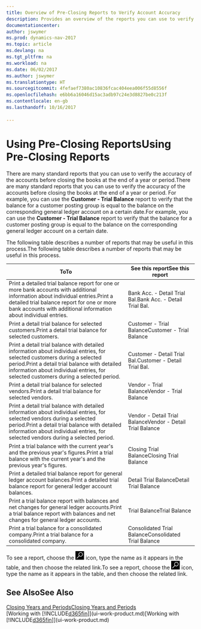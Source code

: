 ```yaml
---
title: Overview of Pre-Closing Reports to Verify Account Accuracy
description: Provides an overview of the reports you can use to verify the accuracy of accounts before closing the books at the end of a year or period.
documentationcenter: 
author: jswymer
ms.prod: dynamics-nav-2017
ms.topic: article
ms.devlang: na
ms.tgt_pltfrm: na
ms.workload: na
ms.date: 06/02/2017
ms.author: jswymer
ms.translationtype: HT
ms.sourcegitcommit: 4fefaef7380ac10836fcac404eea006f55d8556f
ms.openlocfilehash: e6bb6a16046d15ac3adb97c24e3d8827be0c213f
ms.contentlocale: en-gb
ms.lasthandoff: 10/16/2017

---
```

# <a name="using-pre-closing-reports"></a><span data-ttu-id="44c2e-103">Using Pre-Closing Reports</span><span class="sxs-lookup"><span data-stu-id="44c2e-103">Using Pre-Closing Reports</span></span>
<span data-ttu-id="44c2e-104">There are many standard reports that you can use to verify the accuracy of the accounts before closing the books at the end of a year or period.</span><span class="sxs-lookup"><span data-stu-id="44c2e-104">There are many standard reports that you can use to verify the accuracy of the accounts before closing the books at the end of a year or period.</span></span> <span data-ttu-id="44c2e-105">For example, you can use the **Customer - Trial Balance** report to verify that the balance for a customer posting group is equal to the balance on the corresponding general ledger account on a certain date.</span><span class="sxs-lookup"><span data-stu-id="44c2e-105">For example, you can use the **Customer - Trial Balance** report to verify that the balance for a customer posting group is equal to the balance on the corresponding general ledger account on a certain date.</span></span>

<span data-ttu-id="44c2e-106">The following table describes a number of reports that may be useful in this process.</span><span class="sxs-lookup"><span data-stu-id="44c2e-106">The following table describes a number of reports that may be useful in this process.</span></span>

| <span data-ttu-id="44c2e-107">To</span><span class="sxs-lookup"><span data-stu-id="44c2e-107">To</span></span> | <span data-ttu-id="44c2e-108">See this report</span><span class="sxs-lookup"><span data-stu-id="44c2e-108">See this report</span></span> |
| --- | --- |
| <span data-ttu-id="44c2e-109">Print a detailed trial balance report for one or more bank accounts with additional information about individual entries.</span><span class="sxs-lookup"><span data-stu-id="44c2e-109">Print a detailed trial balance report for one or more bank accounts with additional information about individual entries.</span></span> |<span data-ttu-id="44c2e-110">Bank Acc. - Detail Trial Bal.</span><span class="sxs-lookup"><span data-stu-id="44c2e-110">Bank Acc. - Detail Trial Bal.</span></span> |
| <span data-ttu-id="44c2e-111">Print a detail trial balance for selected customers.</span><span class="sxs-lookup"><span data-stu-id="44c2e-111">Print a detail trial balance for selected customers.</span></span> |<span data-ttu-id="44c2e-112">Customer - Trial Balance</span><span class="sxs-lookup"><span data-stu-id="44c2e-112">Customer - Trial Balance</span></span> |
| <span data-ttu-id="44c2e-113">Print a detail trial balance with detailed information about individual entries, for selected customers during a selected period.</span><span class="sxs-lookup"><span data-stu-id="44c2e-113">Print a detail trial balance with detailed information about individual entries, for selected customers during a selected period.</span></span> |<span data-ttu-id="44c2e-114">Customer - Detail Trial Bal.</span><span class="sxs-lookup"><span data-stu-id="44c2e-114">Customer - Detail Trial Bal.</span></span> |
| <span data-ttu-id="44c2e-115">Print a detail trial balance for selected vendors.</span><span class="sxs-lookup"><span data-stu-id="44c2e-115">Print a detail trial balance for selected vendors.</span></span> |<span data-ttu-id="44c2e-116">Vendor - Trial Balance</span><span class="sxs-lookup"><span data-stu-id="44c2e-116">Vendor - Trial Balance</span></span> |
| <span data-ttu-id="44c2e-117">Print a detail trial balance with detailed information about individual entries, for selected vendors during a selected period.</span><span class="sxs-lookup"><span data-stu-id="44c2e-117">Print a detail trial balance with detailed information about individual entries, for selected vendors during a selected period.</span></span> |<span data-ttu-id="44c2e-118">Vendor - Detail Trial Balance</span><span class="sxs-lookup"><span data-stu-id="44c2e-118">Vendor - Detail Trial Balance</span></span> |
| <span data-ttu-id="44c2e-119">Print a trial balance with the current year's and the previous year's figures.</span><span class="sxs-lookup"><span data-stu-id="44c2e-119">Print a trial balance with the current year's and the previous year's figures.</span></span> |<span data-ttu-id="44c2e-120">Closing Trial Balance</span><span class="sxs-lookup"><span data-stu-id="44c2e-120">Closing Trial Balance</span></span> |
| <span data-ttu-id="44c2e-121">Print a detailed trial balance report for general ledger account balances.</span><span class="sxs-lookup"><span data-stu-id="44c2e-121">Print a detailed trial balance report for general ledger account balances.</span></span> |<span data-ttu-id="44c2e-122">Detail Trial Balance</span><span class="sxs-lookup"><span data-stu-id="44c2e-122">Detail Trial Balance</span></span> |
| <span data-ttu-id="44c2e-123">Print a trial balance report with balances and net changes for general ledger accounts.</span><span class="sxs-lookup"><span data-stu-id="44c2e-123">Print a trial balance report with balances and net changes for general ledger accounts.</span></span> |<span data-ttu-id="44c2e-124">Trial Balance</span><span class="sxs-lookup"><span data-stu-id="44c2e-124">Trial Balance</span></span> |
| <span data-ttu-id="44c2e-125">Print a trial balance for a consolidated company.</span><span class="sxs-lookup"><span data-stu-id="44c2e-125">Print a trial balance for a consolidated company.</span></span> |<span data-ttu-id="44c2e-126">Consolidated Trial Balance</span><span class="sxs-lookup"><span data-stu-id="44c2e-126">Consolidated Trial Balance</span></span> |

<span data-ttu-id="44c2e-127">To see a report, choose the ![Search for Page or Report](media/ui-search/search_small.png "Search for Page or Report icon") icon, type the name as it appears in the table, and then choose the related link.</span><span class="sxs-lookup"><span data-stu-id="44c2e-127">To see a report, choose the ![Search for Page or Report](media/ui-search/search_small.png "Search for Page or Report icon") icon, type the name as it appears in the table, and then choose the related link.</span></span>

## <a name="see-also"></a><span data-ttu-id="44c2e-128">See Also</span><span class="sxs-lookup"><span data-stu-id="44c2e-128">See Also</span></span>
[<span data-ttu-id="44c2e-129">Closing Years and Periods</span><span class="sxs-lookup"><span data-stu-id="44c2e-129">Closing Years and Periods</span></span>](year-close-years-periods.md)  
<span data-ttu-id="44c2e-130">[Working with [!INCLUDE[d365fin](includes/d365fin_md.md)]](ui-work-product.md)</span><span class="sxs-lookup"><span data-stu-id="44c2e-130">[Working with [!INCLUDE[d365fin](includes/d365fin_md.md)]](ui-work-product.md)</span></span>


